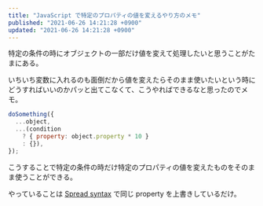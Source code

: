 ```yaml
---
title: "JavaScript で特定のプロパティの値を変えるやり方のメモ"
published: "2021-06-26 14:21:28 +0900"
updated: "2021-06-26 14:21:28 +0900"
---
```


特定の条件の時にオブジェクトの一部だけ値を変えて処理したいと思うことがたまにある。

いちいち変数に入れるのも面倒だから値を変えたらそのまま使いたいという時にどうすればいいのかパッと出てこなくて、こうやればできるなと思ったのでメモ。

```javascript
doSomething({
  ...object,
  ...(condition
    ? { property: object.property * 10 }
    : {}),
});
```

こうすることで特定の条件の時だけ特定のプロパティの値を変えたものをそのまま使うことができる。

やっていることは [Spread syntax](https://developer.mozilla.org/en-US/docs/Web/JavaScript/Reference/Operators/Spread_syntax) で同じ property を上書きしているだけ。
